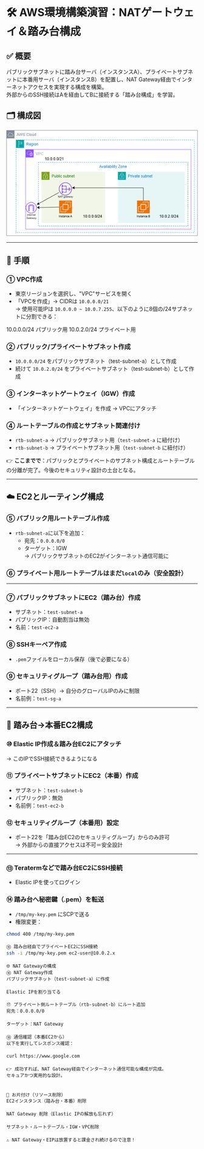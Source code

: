 # 🛠️ AWS環境構築演習：NATゲートウェイ＆踏み台構成

## ✅ 概要  
パブリックサブネットに踏み台サーバ（インスタンスA）、プライベートサブネットに本番用サーバ（インスタンスB）を配置し、NAT Gateway経由でインターネットアクセスを実現する構成を構築。  
外部からのSSH接続はAを経由してBに接続する「踏み台構成」を学習。

## 🗂️ 構成図  
![構成図](./image/diagram.png)

---

## 🔧 手順

### ① VPC作成  
- 東京リージョンを選択し、"VPC"サービスを開く  
- 「VPCを作成」→ CIDRは `10.0.0.0/21`  
→ 使用可能IPは `10.0.0.0 ~ 10.0.7.255`、以下のように8個の/24サブネットに分割できる：

10.0.0.0/24 パブリック用
10.0.2.0/24 プライベート用



### ② パブリック/プライベートサブネット作成  
- `10.0.0.0/24` をパブリックサブネット（test-subnet-a）として作成  
- 続けて `10.0.2.0/24` をプライベートサブネット（test-subnet-b）として作成  

### ③ インターネットゲートウェイ（IGW）作成  
- 「インターネットゲートウェイ」を作成 → VPCにアタッチ  

### ④ ルートテーブルの作成とサブネット関連付け  
- `rtb-subnet-a` → パブリックサブネット用（`test-subnet-a` に紐付け）  
- `rtb-subnet-b` → プライベートサブネット用（`test-subnet-b` に紐付け）  

👉 **ここまでで**：パブリックとプライベートのサブネット構成とルートテーブルの分離が完了。今後のセキュリティ設計の土台となる。

---

## ☁️ EC2とルーティング構成

### ⑤ パブリック用ルートテーブル作成  
- `rtb-subnet-a`に以下を追加：  
  - 宛先：`0.0.0.0/0`  
  - ターゲット：IGW  
→ パブリックサブネットのEC2がインターネット通信可能に  

### ⑥ プライベート用ルートテーブルはまだ`local`のみ（安全設計）  

---

### ⑦ パブリックサブネットにEC2（踏み台）作成  
- サブネット：`test-subnet-a`  
- パブリックIP：自動割当は無効  
- 名前：`test-ec2-a`

### ⑧ SSHキーペア作成  
- `.pem`ファイルをローカル保存（後で必要になる）

### ⑨ セキュリティグループ（踏み台用）作成  
- ポート22（SSH）→ 自分のグローバルIPのみに制限  
- 名前例：`test-sg-a`

---

## 🔐 踏み台→本番EC2構成

### ⑩ Elastic IP作成＆踏み台EC2にアタッチ  
→ このIPでSSH接続できるようになる

### ⑪ プライベートサブネットにEC2（本番）作成  
- サブネット：`test-subnet-b`  
- パブリックIP：無効  
- 名前例：`test-ec2-b`

### ⑫ セキュリティグループ（本番用）設定  
- ポート22を「踏み台EC2のセキュリティグループ」からのみ許可  
→ 外部からの直接アクセスは不可＝安全設計

---

### ⑬ Teratermなどで踏み台EC2にSSH接続  
- Elastic IPを使ってログイン

### ⑭ 踏み台へ秘密鍵（.pem）を転送  
- `/tmp/my-key.pem` にSCPで送る  
- 権限変更：

```bash
chmod 400 /tmp/my-key.pem

⑮ 踏み台経由でプライベートEC2にSSH接続
ssh -i /tmp/my-key.pem ec2-user@10.0.2.x

🌐 NAT Gatewayの構成
⑯ NAT Gateway作成
パブリックサブネット（test-subnet-a）に作成

Elastic IPを割り当てる

⑰ プライベート側ルートテーブル（rtb-subnet-b）にルート追加
宛先：0.0.0.0/0

ターゲット：NAT Gateway

⑱ 通信確認（本番EC2から）
以下を実行してレスポンス確認：

curl https://www.google.com

👉 成功すれば、NAT Gateway経由でインターネット通信可能な構成が完成。
セキュアかつ実用的な設計。


🧹 お片付け（リソース削除）
EC2インスタンス（踏み台・本番）削除

NAT Gateway 削除（Elastic IPの解放も忘れず）

サブネット・ルートテーブル・IGW・VPC削除

⚠ NAT Gateway・EIPは放置すると課金され続けるので注意！
